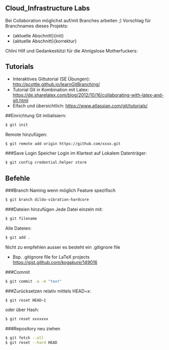 
## Cloud_Infrastructure Labs

Bei Collaboration möglichst auf/mit Branches arbeiten ;)
Vorschlag für Branchnames dieses Projekts: 
- {aktuelle Abschnitt}{init}
- {aktuelle Abschnitt}{korrektur}

Chlini Hilf und Gedankestützi für die Ahnigslose Motherfuckers:
## Tutorials
- Interaktives Gittutorial (SE Übungen): http://pcottle.github.io/learnGitBranching/
- Tutorial Git in Kombination mit Latex: https://de.sharelatex.com/blog/2012/10/16/collaborating-with-latex-and-git.html
- Eifach und übersichtlich: https://www.atlassian.com/git/tutorials/

##Einrichtung
Git initialisiern:
```bash
$ git init
```

Remote hinzufügen:
```bash
$ git remote add origin https://github.com/xxxx.git
```

###Save Login
Speicher Login im Klartext auf Lokalem Datenträger:
```bash
$ git config credential.helper store
```

## Befehle
###Branch
Naming wenn möglich Feature spezifisch
```bash
$ git branch dildo-vibration-hardcore
```

###Dateien hinzufügen
Jede Datei einzeln mit:
```bash
$ git filename
```

Alle Dateien:
```bash
$ git add .
```

Nicht zu empfehlen ausser es besteht ein .gitignore file
- Bsp. .gitignore file for LaTeX projects https://gist.github.com/kogakure/149016


###Commit
```bash
$ git commit -a -m "text"
```

###Zurücksetzen
relativ mittels HEAD~x:
```bash
$ git reset HEAD~1
```
oder über Hash:
```bash
$ git reset xxxxxxx
```

###Repository neu ziehen
```bash
$ git fetch --all 
$ git reset --hard HEAD
```




     
